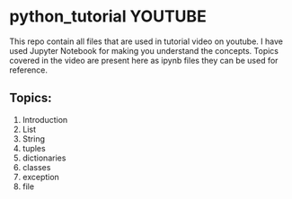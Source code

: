 # python_tutorial YOUTUBE 
This repo contain all files that are used in tutorial video on youtube.
I have used Jupyter Notebook for making you understand the concepts.
Topics covered in the video are present here as ipynb files they can be used for reference.

Topics:
-------------------------

1. Introduction
2. List
3. String
4. tuples
5. dictionaries
6. classes
7. exception
8. file


